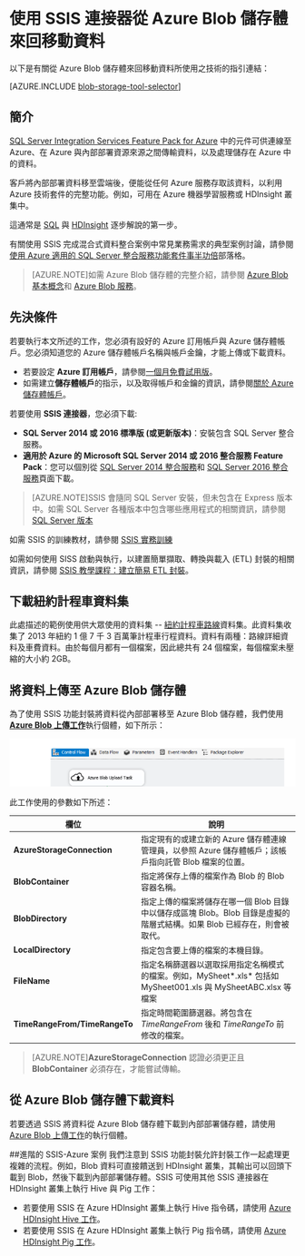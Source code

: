 <properties 
	pageTitle="使用 SSIS 連接器從 Azure Blob 儲存體來回移動資料 | Microsoft Azure" 
	description="使用 SSIS 連接器從 Azure Blob 儲存體來回移動資料。" 
	services="machine-learning,storage" 
	documentationCenter="" 
	authors="bradsev" 
	manager="paulettm" 
	editor="cgronlun" />

<tags 
	ms.service="machine-learning" 
	ms.workload="data-services" 
	ms.tgt_pltfrm="na" 
	ms.devlang="na" 
	ms.topic="article" 
	ms.date="10/28/2015" 
	ms.author="bradsev" />

# 使用 SSIS 連接器從 Azure Blob 儲存體來回移動資料

以下是有關從 Azure Blob 儲存體來回移動資料所使用之技術的指引連結：

[AZURE.INCLUDE [blob-storage-tool-selector](../../includes/machine-learning-blob-storage-tool-selector.md)]

## 簡介

[SQL Server Integration Services Feature Pack for Azure](https://msdn.microsoft.com/library/mt146770.aspx) 中的元件可供連線至 Azure、在 Azure 與內部部署資源來源之間傳輸資料，以及處理儲存在 Azure 中的資料。

客戶將內部部署資料移至雲端後，便能從任何 Azure 服務存取該資料，以利用 Azure 技術套件的完整功能。例如，可用在 Azure 機器學習服務或 HDInsight 叢集中。

這通常是 [SQL](https://azure.microsoft.com/documentation/articles/machine-learning-data-science-process-sql-walkthrough/) 與 [HDInsight](https://azure.microsoft.com/documentation/articles/machine-learning-data-science-process-hive-walkthrough/) 逐步解說的第一步。

有關使用 SSIS 完成混合式資料整合案例中常見業務需求的典型案例討論，請參閱[使用 Azure 適用的 SQL Server 整合服務功能套件事半功倍](http://blogs.msdn.com/b/ssis/archive/2015/06/25/doing-more-with-sql-server-integration-services-feature-pack-for-azure.aspx)部落格。

> [AZURE.NOTE]如需 Azure Blob 儲存體的完整介紹，請參閱 [Azure Blob 基本概念](../storage-dotnet-how-to-use-blobs.md)和 [Azure Blob 服務](https://msdn.microsoft.com/library/azure/dd179376.aspx)。

## 先決條件

若要執行本文所述的工作，您必須有設好的 Azure 訂用帳戶與 Azure 儲存體帳戶。您必須知道您的 Azure 儲存體帳戶名稱與帳戶金鑰，才能上傳或下載資料。

- 若要設定 **Azure 訂用帳戶**，請參閱[一個月免費試用版](https://azure.microsoft.com/pricing/free-trial/)。
- 如需建立**儲存體帳戶**的指示，以及取得帳戶和金鑰的資訊，請參閱[關於 Azure 儲存體帳戶](../storage-create-storage-account.md)。


若要使用 **SSIS 連接器**，您必須下載:

- **SQL Server 2014 或 2016 標準版 (或更新版本)**：安裝包含 SQL Server 整合服務。
- **適用於 Azure 的 Microsoft SQL Server 2014 或 2016 整合服務 Feature Pack**：您可以個別從 [SQL Server 2014 整合服務](http://www.microsoft.com/download/details.aspx?id=47366)和 [SQL Server 2016 整合服務](https://www.microsoft.com/download/details.aspx?id=49492)頁面下載。

> [AZURE.NOTE]SSIS 會隨同 SQL Server 安裝，但未包含在 Express 版本中。如需 SQL Server 各種版本中包含哪些應用程式的相關資訊，請參閱 [SQL Server 版本](http://www.microsoft.com/zh-TW/server-cloud/products/sql-server-editions/)

如需 SSIS 的訓練教材，請參閱 [SSIS 實務訓練](http://www.microsoft.com/download/details.aspx?id=20766)

如需如何使用 SISS 啟動與執行，以建置簡單擷取、轉換與載入 (ETL) 封裝的相關資訊，請參閱 [SSIS 教學課程：建立簡易 ETL 封裝](https://msdn.microsoft.com/library/ms169917.aspx)。

## 下載紐約計程車資料集  
此處描述的範例使用供大眾使用的資料集 -- [紐約計程車路線](http://www.andresmh.com/nyctaxitrips/)資料集。此資料集收集了 2013 年紐約 1 億 7 千 3 百萬筆計程車行程資料。資料有兩種：路線詳細資料及車費資料。由於每個月都有一個檔案，因此總共有 24 個檔案，每個檔案未壓縮的大小約 2GB。


## 將資料上傳至 Azure Blob 儲存體
為了使用 SSIS 功能封裝將資料從內部部署移至 Azure Blob 儲存體，我們使用 [**Azure Blob 上傳工作**](https://msdn.microsoft.com/library/mt146776.aspx)執行個體，如下所示：

![configure-data-science-vm](./media/machine-learning-data-science-move-data-to-azure-blob-using-ssis/ssis-azure-blob-upload-task.png)


此工作使用的參數如下所述：


欄位|說明|
----------------------|----------------|
**AzureStorageConnection**|指定現有的或建立新的 Azure 儲存體連線管理員，以參照 Azure 儲存體帳戶；該帳戶指向託管 Blob 檔案的位置。|
**BlobContainer**|指定將保存上傳的檔案作為 Blob 的 Blob 容器名稱。|
**BlobDirectory**|指定上傳的檔案將儲存在哪一個 Blob 目錄中以儲存成區塊 Blob。Blob 目錄是虛擬的階層式結構。如果 Blob 已經存在，則會被取代。|
**LocalDirectory**|指定包含要上傳的檔案的本機目錄。|
**FileName**|指定名稱篩選器以選取採用指定名稱模式的檔案。例如，MySheet*.xls* 包括如 MySheet001.xls 與 MySheetABC.xlsx 等檔案|
**TimeRangeFrom/TimeRangeTo**|指定時間範圍篩選器。將包含在 *TimeRangeFrom* 後和 *TimeRangeTo* 前修改的檔案。|


> [AZURE.NOTE]**AzureStorageConnection** 認證必須更正且 **BlobContainer** 必須存在，才能嘗試傳輸。
 
## 從 Azure Blob 儲存體下載資料

若要透過 SSIS 將資料從 Azure Blob 儲存體下載到內部部署儲存體，請使用 [Azure Blob 上傳工作](https://msdn.microsoft.com/library/mt146779.aspx)的執行個體。

##進階的 SSIS-Azure 案例
我們注意到 SSIS 功能封裝允許封裝工作一起處理更複雜的流程。例如，Blob 資料可直接饋送到 HDInsight 叢集，其輸出可以回頭下載到 Blob，然後下載到內部部署儲存體。SSIS 可使用其他 SSIS 連接器在 HDInsight 叢集上執行 Hive 與 Pig 工作：

- 若要使用 SSIS 在 Azure HDInsight 叢集上執行 Hive 指令碼，請使用 [Azure HDInsight Hive 工作](https://msdn.microsoft.com/library/mt146771.aspx)。
- 若要使用 SSIS 在 Azure HDInsight 叢集上執行 Pig 指令碼，請使用 [Azure HDInsight Pig 工作](https://msdn.microsoft.com/library/mt146781.aspx)。

<!---HONumber=Nov15_HO2-->